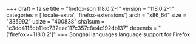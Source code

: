 +++
draft = false
title = "firefox-son 118.0.2-1"
version = "118.0.2-1"
categories = ['locale-extra', 'firefox-extensions']
arch = "x86_64"
size = "335992"
usize = "400838"
sha1sum = "c3dd4115db11ec732eac117c357c8e4c192db137"
depends = "['firefox>=118.0.2']"
+++
Songhai languages language support for Firefox